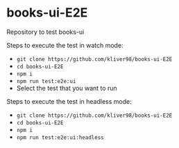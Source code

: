 # books-ui-E2E
Repository to test books-ui

Steps to execute the test in watch mode:
- `git clone https://github.com/kliver98/books-ui-E2E`
- `cd books-ui-E2E`
- `npm i`
- `npm run test:e2e:ui`
- Select the test that you want to run

Steps to execute the test in headless mode:
- `git clone https://github.com/kliver98/books-ui-E2E`
- `cd books-ui-E2E`
- `npm i`
- `npm run test:e2e:ui:headless`
